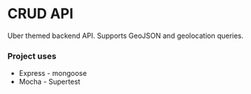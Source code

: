 # CRUD API


Uber themed backend API. Supports GeoJSON and geolocation queries.

### Project uses

  - Express - mongoose
  - Mocha - Supertest 